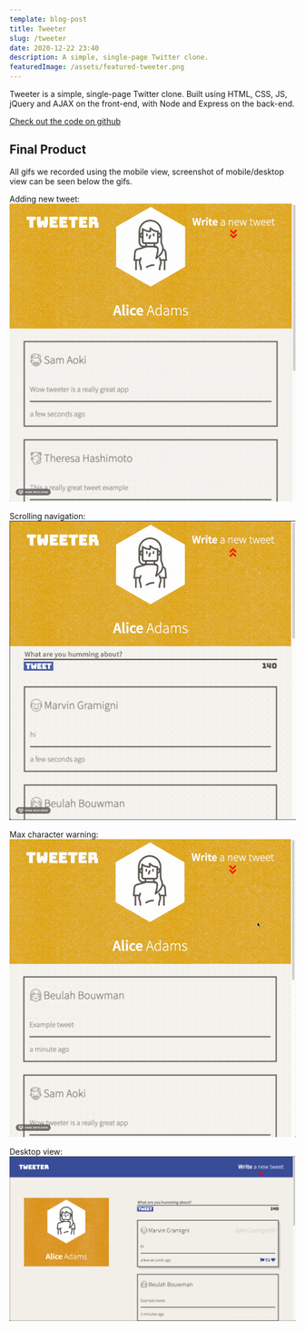 ```yaml
---
template: blog-post
title: Tweeter
slug: /tweeter
date: 2020-12-22 23:40
description: A simple, single-page Twitter clone.
featuredImage: /assets/featured-tweeter.png
---
```


Tweeter is a simple, single-page Twitter clone. Built using HTML, CSS, JS, jQuery and AJAX on the front-end, with Node and Express on the back-end.

[Check out the code on github](https://github.com/josepwil/tweeter)

## Final Product

All gifs we recorded using the mobile view, screenshot of mobile/desktop view can be seen below the gifs.

Adding new tweet:
!["Tweet Example"](https://github.com/josepwil/tweeter/blob/master/docs/tweet-example.gif?raw=true)

Scrolling navigation:
!["Scroll Example"](https://github.com/josepwil/tweeter/blob/master/docs/scroll-example.gif?raw=true)

Max character warning:
!["Warning Example"](https://github.com/josepwil/tweeter/blob/master/docs/warning-example.gif?raw=true)

Desktop view:
!["Desktop View"](https://github.com/josepwil/tweeter/blob/master/docs/tweeter-desktop.png?raw=true)
